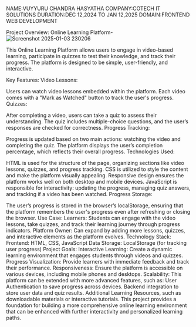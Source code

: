 NAME:VUYYURU CHANDRA HASYATHA
COMPANY:COTECH IT SOLUTIONS
DURATION:DEC 12,2024 TO JAN 12,2025
DOMAIN:FRONTEND WEB DEVELOPMENT

Project Overview: Online Learning Platform-
![Screenshot 2025-01-03 230206](https://github.com/user-attachments/assets/063f08a9-a64a-4537-893d-d9401a7ad847)

This Online Learning Platform allows users to engage in video-based learning, participate in quizzes to test their knowledge, and track their progress. The platform is designed to be simple, user-friendly, and interactive.

Key Features:
Video Lessons:

Users can watch video lessons embedded within the platform.
Each video comes with a "Mark as Watched" button to track the user's progress.
Quizzes:

After completing a video, users can take a quiz to assess their understanding.
The quiz includes multiple-choice questions, and the user’s responses are checked for correctness.
Progress Tracking:

Progress is updated based on two main actions: watching the video and completing the quiz.
The platform displays the user’s completion percentage, which reflects their overall progress.
Technologies Used:

HTML is used for the structure of the page, organizing sections like video lessons, quizzes, and progress tracking.
CSS is utilized to style the content and make the platform visually appealing. Responsive design ensures the platform works well on both desktop and mobile devices.
JavaScript is responsible for interactivity: updating the progress, managing quiz answers, and tracking if a video has been watched.
Progress Storage:

The user’s progress is stored in the browser’s localStorage, ensuring that the platform remembers the user's progress even after refreshing or closing the browser.
Use Case:
Learners: Students can engage with the video lessons, take quizzes, and track their learning journey through progress indicators.
Platform Owner: Can expand by adding more lessons, quizzes, and interactive elements as the platform evolves.
Technology Stack:
Frontend: HTML, CSS, JavaScript
Data Storage: LocalStorage (for tracking user progress)
Project Goals:
Interactive Learning: Create a dynamic learning environment that engages students through videos and quizzes.
Progress Visualization: Provide learners with immediate feedback and track their performance.
Responsiveness: Ensure the platform is accessible on various devices, including mobile phones and desktops.
Scalability:
This platform can be extended with more advanced features, such as:
User Authentication to save progress across devices.
Backend integration to store user data and quiz results.
Additional Learning Resources, such as downloadable materials or interactive tutorials.
This project provides a foundation for building a more comprehensive online learning environment that can be enhanced with further interactivity and personalized learning paths.



